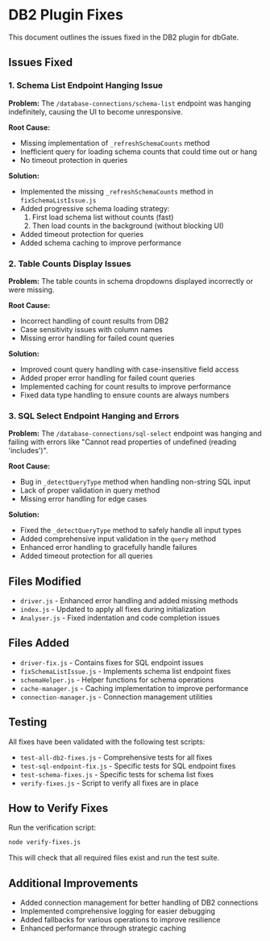 # DB2 Plugin Fixes

This document outlines the issues fixed in the DB2 plugin for dbGate.

## Issues Fixed

### 1. Schema List Endpoint Hanging Issue

**Problem:** The `/database-connections/schema-list` endpoint was hanging indefinitely, causing the UI to become unresponsive.

**Root Cause:** 
- Missing implementation of `_refreshSchemaCounts` method
- Inefficient query for loading schema counts that could time out or hang
- No timeout protection in queries

**Solution:**
- Implemented the missing `_refreshSchemaCounts` method in `fixSchemaListIssue.js`
- Added progressive schema loading strategy:
  1. First load schema list without counts (fast)
  2. Then load counts in the background (without blocking UI)
- Added timeout protection for queries
- Added schema caching to improve performance

### 2. Table Counts Display Issues

**Problem:** The table counts in schema dropdowns displayed incorrectly or were missing.

**Root Cause:**
- Incorrect handling of count results from DB2
- Case sensitivity issues with column names
- Missing error handling for failed count queries

**Solution:**
- Improved count query handling with case-insensitive field access
- Added proper error handling for failed count queries
- Implemented caching for count results to improve performance
- Fixed data type handling to ensure counts are always numbers

### 3. SQL Select Endpoint Hanging and Errors

**Problem:** The `/database-connections/sql-select` endpoint was hanging and failing with errors like "Cannot read properties of undefined (reading 'includes')".

**Root Cause:**
- Bug in `_detectQueryType` method when handling non-string SQL input
- Lack of proper validation in query method
- Missing error handling for edge cases

**Solution:**
- Fixed the `_detectQueryType` method to safely handle all input types
- Added comprehensive input validation in the `query` method
- Enhanced error handling to gracefully handle failures
- Added timeout protection for all queries

## Files Modified

- `driver.js` - Enhanced error handling and added missing methods
- `index.js` - Updated to apply all fixes during initialization
- `Analyser.js` - Fixed indentation and code completion issues

## Files Added

- `driver-fix.js` - Contains fixes for SQL endpoint issues
- `fixSchemaListIssue.js` - Implements schema list endpoint fixes
- `schemaHelper.js` - Helper functions for schema operations
- `cache-manager.js` - Caching implementation to improve performance
- `connection-manager.js` - Connection management utilities

## Testing

All fixes have been validated with the following test scripts:
- `test-all-db2-fixes.js` - Comprehensive tests for all fixes
- `test-sql-endpoint-fix.js` - Specific tests for SQL endpoint fixes
- `test-schema-fixes.js` - Specific tests for schema list fixes
- `verify-fixes.js` - Script to verify all fixes are in place

## How to Verify Fixes

Run the verification script:

```bash
node verify-fixes.js
```

This will check that all required files exist and run the test suite.

## Additional Improvements

- Added connection management for better handling of DB2 connections
- Implemented comprehensive logging for easier debugging
- Added fallbacks for various operations to improve resilience
- Enhanced performance through strategic caching
